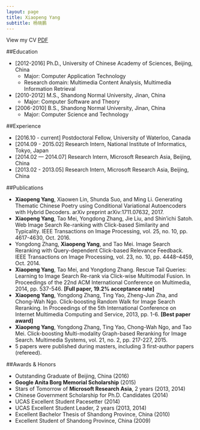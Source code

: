 ```yaml
---
layout: page
title: Xiaopeng Yang 
subtitle: 杨晓鹏
---
```

View my CV [PDF](https://xiaopyyy.github.io/file/CV_XiaopengYang180204.pdf)

##Education
- \[2012-2016\] Ph.D., University of Chinese Academy of Sciences, Beijing, China
  - Major: Computer Application Technology 
  - Research domain: Multimedia Content Analysis, Multimedia Information Retrieval
- \[2010-2012\] M.S., Shandong Normal University, Jinan, China
  - Major: Computer Software and Theory
- \[2006-2010\] B.S., Shandong Normal University, Jinan, China
  - Major: Computer Science and Technology 
  
##Experience
- \[2016.10 - current\] Postdoctoral Fellow, University of Waterloo, Canada
- \[2014.09 - 2015.02\] Research Intern, National Institute of Informatics, Tokyo, Japan
- \[2014.02 — 2014.07\] Research Intern, Microsoft Research Asia, Beijing, China
- \[2013.02 - 2013.05\] Research Intern, Microsoft Research Asia, Beijing, China

##Publications
- **Xiaopeng Yang**, Xiaowen Lin, Shunda Suo, and Ming Li. Generating Thematic Chinese Poetry using Conditional Variational Autoencoders with Hybrid Decoders. arXiv preprint arXiv:1711.07632, 2017.
- **Xiaopeng Yang**, Tao Mei, Yongdong Zhang, Jie Liu, and Shin’ichi Satoh. Web Image Search Re-ranking with Click-based Similarity and Typicality. IEEE Transactions on Image Processing, vol. 25, no. 10, pp. 4617-4630, Oct. 2016. 
- Yongdong Zhang, **Xiaopeng Yang**, and Tao Mei. Image Search Reranking with Query-dependent Click-based Relevance Feedback. IEEE Transactions on Image Processing, vol. 23, no. 10, pp. 4448–4459, Oct. 2014.
- **Xiaopeng Yang**, Tao Mei, and Yongdong Zhang. Rescue Tail Queries: Learning to Image Search Re-rank via Click-wise Multimodal Fusion. In Proceedings of the 22nd ACM International Conference on Multimedia, 2014, pp. 537-546. **\[Full paper, 19.2% acceptance rate\]**
- **Xiaopeng Yang**, Yongdong Zhang, Ting Yao, Zheng-Jun Zha, and Chong-Wah Ngo. Click-boosting Random Walk for Image Search Reranking. In Proceedings of the 5th International Conference on Internet Multimedia Computing and Service, 2013, pp. 1-6. **\[Best paper award\]**
- **Xiaopeng Yang**, Yongdong Zhang, Ting Yao, Chong-Wah Ngo, and Tao Mei. Click-boosting Multi-modality Graph-based Reranking for Image Search. Multimedia Systems, vol. 21, no. 2, pp. 217-227, 2015.
- 5 papers were published during masters, including 3 first-author papers (refereed).

##Awards & Honors
- Outstanding Graduate of Beijing, China (2016)
- **Google Anita Borg Memorial Scholarship** (2015)
- Stars of Tomorrow of **Microsoft Research Asia**, 2 years (2013, 2014)
- Chinese Government Scholarship for Ph.D. Candidates (2014)
- UCAS Excellent Student Pacesetter (2014)
- UCAS Excellent Student Leader, 2 years (2013, 2014)
- Excellent Bachelor Thesis of Shandong Province, China (2010)
- Excellent Student of Shandong Province, China (2009)
